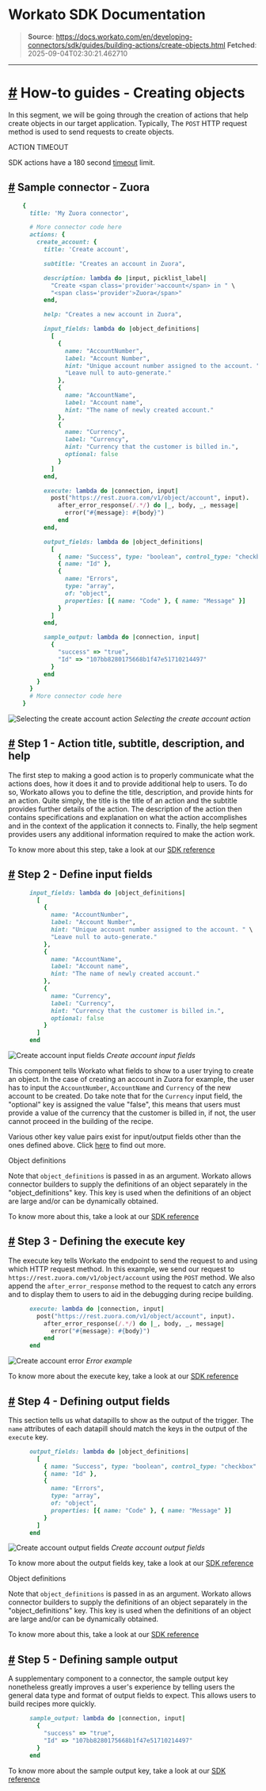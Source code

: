 # Workato SDK Documentation

> **Source**: https://docs.workato.com/en/developing-connectors/sdk/guides/building-actions/create-objects.html
> **Fetched**: 2025-09-04T02:30:21.462710

---

# [#](<#how-to-guides-creating-objects>) How-to guides - Creating objects

In this segment, we will be going through the creation of actions that help create objects in our target application. Typically, The `POST` HTTP request method is used to send requests to create objects.

ACTION TIMEOUT

SDK actions have a 180 second [timeout](</recipes/recipe-job-errors.html#timeouts>) limit.

## [#](<#sample-connector-zuora>) Sample connector - Zuora
```ruby
    {
      title: 'My Zuora connector',

      # More connector code here
      actions: {
        create_account: {
          title: 'Create account',

          subtitle: "Creates an account in Zuora",

          description: lambda do |input, picklist_label|
            "Create <span class='provider'>account</span> in " \
            "<span class='provider'>Zuora</span>"
          end,

          help: "Creates a new account in Zuora",

          input_fields: lambda do |object_definitions|
            [
              {
                name: "AccountNumber",
                label: "Account Number",
                hint: "Unique account number assigned to the account. " \ 
                "Leave null to auto-generate."
              },
              {
                name: "AccountName",
                label: "Account name",
                hint: "The name of newly created account."
              },
              {
                name: "Currency",
                label: "Currency",
                hint: "Currency that the customer is billed in.",
                optional: false
              }
            ]
          end,

          execute: lambda do |connection, input|
            post("https://rest.zuora.com/v1/object/account", input).
              after_error_response(/.*/) do |_, body, _, message|
                error("#{message}: #{body}")
              end
          end,

          output_fields: lambda do |object_definitions|
            [
              { name: "Success", type: "boolean", control_type: "checkbox" },
              { name: "Id" },
              {
                name: "Errors",
                type: "array",
                of: "object",
                properties: [{ name: "Code" }, { name: "Message" }]
              }
            ]
          end,

          sample_output: lambda do |connection, input|
            {
              "success" => "true",
              "Id" => "107bb8280175668b1f47e51710214497"
            }
          end
        }
      }
      # More connector code here
    }
```

![Selecting the create account action](/assets/img/create_overall.24fea783.png) _Selecting the create account action_

## [#](<#step-1-action-title-subtitle-description-and-help>) Step 1 - Action title, subtitle, description, and help

The first step to making a good action is to properly communicate what the actions does, how it does it and to provide additional help to users. To do so, Workato allows you to define the title, description, and provide hints for an action. Quite simply, the title is the title of an action and the subtitle provides further details of the action. The description of the action then contains specifications and explanation on what the action accomplishes and in the context of the application it connects to. Finally, the help segment provides users any additional information required to make the action work.

To know more about this step, take a look at our [SDK reference](</developing-connectors/sdk/sdk-reference/actions.html#title>)

## [#](<#step-2-define-input-fields>) Step 2 - Define input fields
```ruby
      input_fields: lambda do |object_definitions|
        [
          {
            name: "AccountNumber",
            label: "Account Number",
            hint: "Unique account number assigned to the account. " \
            "Leave null to auto-generate."
          },
          {
            name: "AccountName",
            label: "Account name",
            hint: "The name of newly created account."
          },
          {
            name: "Currency",
            label: "Currency",
            hint: "Currency that the customer is billed in.",
            optional: false
          }
        ]
      end
```

![Create account input fields](/assets/img/create_account_input.8fc5076b.png) _Create account input fields_

This component tells Workato what fields to show to a user trying to create an object. In the case of creating an account in Zuora for example, the user has to input the `AccountNumber`, `AccountName` and `Currency` of the new account to be created. Do take note that for the `Currency` input field, the "optional" key is assigned the value "false", this means that users must provide a value of the currency that the customer is billed in, if not, the user cannot proceed in the building of the recipe.

Various other key value pairs exist for input/output fields other than the ones defined above. Click [here](</developing-connectors/sdk/sdk-reference/actions.html#input-fields>) to find out more.

Object definitions

Note that `object_definitions` is passed in as an argument. Workato allows connector builders to supply the definitions of an object separately in the "object_definitions" key. This key is used when the definitions of an object are large and/or can be dynamically obtained.

To know more about this, take a look at our [SDK reference](</developing-connectors/sdk/sdk-reference/object_definitions.html>)

## [#](<#step-3-defining-the-execute-key>) Step 3 - Defining the execute key

The execute key tells Workato the endpoint to send the request to and using which HTTP request method. In this example, we send our request to `https://rest.zuora.com/v1/object/account` using the `POST` method. We also append the `after_error_response` method to the request to catch any errors and to display them to users to aid in the debugging during recipe building.
```ruby
      execute: lambda do |connection, input|
        post("https://rest.zuora.com/v1/object/account", input).
          after_error_response(/.*/) do |_, body, _, message|
            error("#{message}: #{body}")
          end
      end
```

![Create account error](/assets/img/create_error.d2fefe6d.png) _Error example_

To know more about the execute key, take a look at our [SDK reference](</developing-connectors/sdk/sdk-reference/actions.html#execute>)

## [#](<#step-4-defining-output-fields>) Step 4 - Defining output fields

This section tells us what datapills to show as the output of the trigger. The `name` attributes of each datapill should match the keys in the output of the `execute` key.
```ruby
      output_fields: lambda do |object_definitions|
        [
          { name: "Success", type: "boolean", control_type: "checkbox" },
          { name: "Id" },
          {
            name: "Errors",
            type: "array",
            of: "object",
            properties: [{ name: "Code" }, { name: "Message" }]
          }
        ]
      end
```

![Create account output fields](/assets/img/create_output.3d5c6d87.png) _Create account output fields_

To know more about the output fields key, take a look at our [SDK reference](</developing-connectors/sdk/sdk-reference/actions.html#output-fields>)

Object definitions

Note that `object_definitions` is passed in as an argument. Workato allows connector builders to supply the definitions of an object separately in the "object_definitions" key. This key is used when the definitions of an object are large and/or can be dynamically obtained.

To know more about this, take a look at our [SDK reference](</developing-connectors/sdk/sdk-reference/object_definitions.html>)

## [#](<#step-5-defining-sample-output>) Step 5 - Defining sample output

A supplementary component to a connector, the sample output key nonetheless greatly improves a user's experience by telling users the general data type and format of output fields to expect. This allows users to build recipes more quickly.
```ruby
      sample_output: lambda do |connection, input|
        {
          "success" => "true",
          "Id" => "107bb8280175668b1f47e51710214497"
        }
      end
```

To know more about the sample output key, take a look at our [SDK reference](</developing-connectors/sdk/sdk-reference/actions.html#sample-output>)
